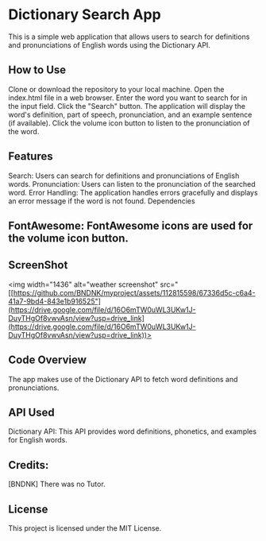 # Dictionary Search App
This is a simple web application that allows users to search for definitions and pronunciations of English words using the Dictionary API.

## How to Use
Clone or download the repository to your local machine.
Open the index.html file in a web browser.
Enter the word you want to search for in the input field.
Click the "Search" button.
The application will display the word's definition, part of speech,  pronunciation, and an example sentence (if available).
Click the volume icon button to listen to the pronunciation of the word.

## Features
Search: Users can search for definitions and pronunciations of English words.
Pronunciation: Users can listen to the pronunciation of the searched word.
Error Handling: The application handles errors gracefully and displays an error message if the word is not found.
Dependencies

## FontAwesome: FontAwesome icons are used for the volume icon button.

## ScreenShot



<img width="1436" alt="weather screenshot" src="[[https://github.com/BNDNK/myproject/assets/112815598/67336d5c-c6a4-41a7-9bd4-843e1b916525"](https://drive.google.com/file/d/16O6mTW0uWL3UKw1J-DuyTHgOf8vwvAsn/view?usp=drive_link](https://drive.google.com/file/d/16O6mTW0uWL3UKw1J-DuyTHgOf8vwvAsn/view?usp=drive_link))>


## Code Overview
The app makes use of the Dictionary API to fetch word definitions and pronunciations.

## API Used
Dictionary API: This API provides word definitions, phonetics, and examples for English words.


## Credits:
[BNDNK] There was no Tutor.

## License
This project is licensed under the MIT License.

